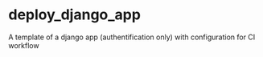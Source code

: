 # deploy_django_app
A template of a django app (authentification only) with configuration for CI workflow
